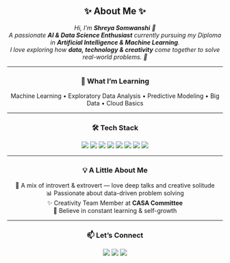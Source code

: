 <h2 align="center">✨ About Me ✨</h2>

<p align="center">
  <em>
    Hi, I’m <b>Shreya Somwanshi</b> 🌸 <br>
    A passionate <b>AI & Data Science Enthusiast</b> currently pursuing my Diploma in <b>Artificial Intelligence & Machine Learning</b>.<br>
    I love exploring how <b>data, technology & creativity</b> come together to solve real-world problems. 🚀
  </em>
</p>

---

<h3 align="center">🌱 What I’m Learning</h3>
<p align="center">
  Machine Learning • Exploratory Data Analysis • Predictive Modeling • Big Data • Cloud Basics
</p>

---

<h3 align="center">🛠 Tech Stack</h3>

<p align="center">
  <img src="https://img.shields.io/badge/Python-3776AB?style=for-the-badge&logo=python&logoColor=white"/>
  <img src="https://img.shields.io/badge/Java-ED8B00?style=for-the-badge&logo=java&logoColor=white"/>
  <img src="https://img.shields.io/badge/MySQL-4479A1?style=for-the-badge&logo=mysql&logoColor=white"/>
  <img src="https://img.shields.io/badge/Oracle-F80000?style=for-the-badge&logo=oracle&logoColor=white"/>
  <img src="https://img.shields.io/badge/Numpy-013243?style=for-the-badge&logo=numpy&logoColor=white"/>
  <img src="https://img.shields.io/badge/Pandas-150458?style=for-the-badge&logo=pandas&logoColor=white"/>
  <img src="https://img.shields.io/badge/Matplotlib-003B57?style=for-the-badge&logo=plotly&logoColor=white"/>
  <img src="https://img.shields.io/badge/Seaborn-4C6EF5?style=for-the-badge&logo=python&logoColor=white"/>
</p>

---

<h3 align="center">💡 A Little About Me</h3>

<p align="center">
 🌼 A mix of introvert & extrovert — love deep talks and creative solitude <br>
 📊 Passionate about data-driven problem solving <br>
 ✨ Creativity Team Member at <b>CASA Committee </b> <br>
 🌱 Believe in constant learning & self-growth
</p>

---

<h3 align="center">📫 Let’s Connect</h3>
<p align="center">
  <a href="https://github.com/yourusername"><img src="https://img.shields.io/badge/GitHub-100000?style=for-the-badge&logo=github&logoColor=white"/></a>
  <a href="https://www.linkedin.com/in/yourlinkedin"><img src="https://img.shields.io/badge/LinkedIn-0077B5?style=for-the-badge&logo=linkedin&logoColor=white"/></a>
  <a href="https://www.instagram.com/yourinstagram"><img src="https://img.shields.io/badge/Instagram-E4405F?style=for-the-badge&logo=instagram&logoColor=white"/></a>
</p>
